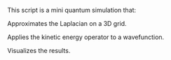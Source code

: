 This script is a mini quantum simulation that:

Approximates the Laplacian on a 3D grid.

Applies the kinetic energy operator to a wavefunction.

Visualizes the results.
